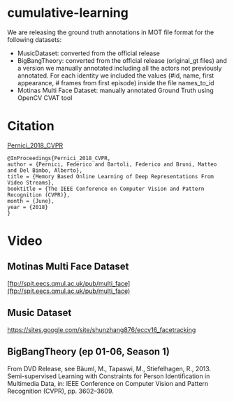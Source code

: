 # cumulative-learning

We are releasing the ground truth annotations in MOT file format for the following datasets:

 - MusicDataset: converted from the official release
 - BigBangTheory: converted from the official release (original_gt files) and a version we manually annotated including all the actors not previously annotated. For each identity we included the values (#id, name, first appearance, # frames from first episode) inside the file names_to_id
 - Motinas Multi Face Dataset: manually annotated Ground Truth using OpenCV CVAT tool

# Citation

[Pernici_2018_CVPR](http://openaccess.thecvf.com/content_cvpr_2018/html/Pernici_Memory_Based_Online_CVPR_2018_paper.html)

```
@InProceedings{Pernici_2018_CVPR,
author = {Pernici, Federico and Bartoli, Federico and Bruni, Matteo and Del Bimbo, Alberto},
title = {Memory Based Online Learning of Deep Representations From Video Streams},
booktitle = {The IEEE Conference on Computer Vision and Pattern Recognition (CVPR)},
month = {June},
year = {2018}
}
```

# Video 

## Motinas Multi Face Dataset
[ftp://spit.eecs.qmul.ac.uk/pub/multi_face](ftp://spit.eecs.qmul.ac.uk/pub/multi_face)

## Music Dataset
https://sites.google.com/site/shunzhang876/eccv16_facetracking

## BigBangTheory (ep 01-06, Season 1)
From DVD Release, see
Bäuml, M., Tapaswi, M., Stiefelhagen, R., 2013. Semi-supervised Learning
with Constraints for Person Identification in Multimedia Data, in: IEEE
Conference on Computer Vision and Pattern Recognition (CVPR), pp.
3602–3609.
